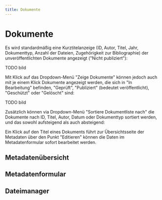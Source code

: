 ```yaml
---
title: Dokumente
---
```


# Dokumente

Es wird standardmäßig eine Kurztitelanzeige (ID, Autor, Titel, Jahr, Dokumenttyp, Anzahl der
Dateien, Zugehörigkeit zur Bibliographie) der unveröffentlichten Dokumente angezeigt ("Nicht
publiziert"):

TODO bild

Mit Klick auf das Dropdown-Menü "Zeige Dokumente" können jedoch auch mit je einem Klick
Dokumente angezeigt werden, die sich in "In Bearbeitung" befinden, "Geprüft", "Publiziert"
(bedeutet veröffentlicht), "Geschützt" oder "Gelöscht" sind:

TODO bild

Zusätzlich können via Dropdown-Menü "Sortiere Dokumentliste nach" die Dokumente nach ID, Titel,
Autor, Datum oder Dokumenttyp sortiert werden, und das sowohl aufsteigend als auch absteigend:

Ein Klick auf den Titel eines Dokuments führt zur Übersichtsseite der Metadaten über den Punkt
"Editieren" können die Daten im Metadatenformular sofort bearbeitet werden.

## Metadatenübersicht

## Metadatenformular

## Dateimanager



